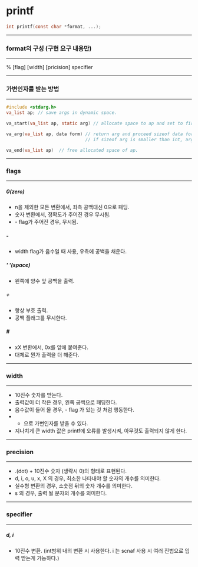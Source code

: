 # printf
```c
int printf(const char *format, ...);
```
---
### format의 구성 (구현 요구 내용만)
---
% [flag] [width] [pricision] specifier

---
### 가변인자를 받는 방법
---
```c
#include <stdarg.h>
va_list ap; // save args in dynamic space.

va_start(va_list ap, static arg) // allocate space to ap and set to first arg after static arg.

va_arg(va_list ap, data form) // return arg and proceed sizeof data form (int, void * etc...).
                              // if sizeof arg is smaller than int, arg is padded to int size.

va_end(va_list ap)  // free allocated space of ap.
```
---
### flags
---
##### 0(zero)
  - n을 제외한 모든 변환에서, 좌측 공백대신 0으로 패딩.
  - 숫자 변환에서, 정확도가 주어진 경우 무시됨.
  - \- flag가 주어진 경우, 무시됨.
##### -
  - width flag가 음수일 때 사용, 우측에 공백을 채운다.
##### ' '(space)
  - 왼쪽에 양수 앞 공백을 출력.
##### +
  - 항상 부호 출력.
  - 공백 플래그를 무시한다.
##### \#
  - xX 변환에서, 0x를 앞에 붙여준다.
  - 대체로 뭔가 출력을 더 해준다.
---
### width
---
- 10진수 숫자를 받는다.
- 출력값이 더 작은 경우, 왼쪽 공백으로 패딩한다.
- 음수값이 들어 올 경우, - flag 가 있는 것 처럼 행동한다.
- * 으로 가변인자를 받을 수 있다.
- 지나치게 큰 width 값은 printf에 오류를 발생시켜, 아무것도 출력되지 않게 한다.
---
### precision
---
- .(dot) + 10진수 숫자 (생략시 0)의 형태로 표현된다.
- d, i, o, u, x, X 의 경우, 최소한 나타내야 할 숫자의 개수를 의미한다.
- 실수형 변환의 경우, 소숫점 뒤의 숫자 개수를 의미한다.
- s 의 경우, 출력 될 문자의 개수를 의미한다.
---
### specifier
---
##### d, i
  - 10진수 변환. (int범위 내의 변환 시 사용한다. i 는 scnaf 사용 시 여러 진법으로 입력 받는게 가능하다.)
